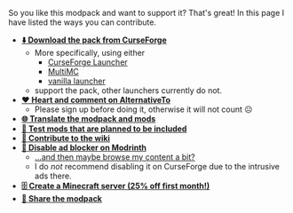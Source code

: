 So you like this modpack and want to support it? That's great! In this page I have listed the ways you can contribute.

* **[⬇️ Download the pack from CurseForge](https://www.curseforge.com/minecraft/modpacks/fabulously-optimized/)**
  * More specifically, using either
     * [CurseForge Launcher](https://fabulously-optimized.gitbook.io/modpack/readme/install-instructions#curseforge-launcher)
     * [MultiMC](https://fabulously-optimized.gitbook.io/modpack/readme/install-instructions#multimc)
     * [vanilla launcher](https://fabulously-optimized.gitbook.io/modpack/readme/install-instructions#minecraft-launcher-the-vanilla)
  * support the pack, other launchers currently do not.
* **[❤️ Heart and comment on AlternativeTo](https://alternativeto.net/software/optifine/?toid=fabulously-optimized)**
  * Please sign up before doing it, otherwise it will not count ☹️
* **[🌐 Translate the modpack and mods](https://fabulously-optimized.gitbook.io/modpack/readme/language-support)** 
* **[🧪 Test mods that are planned to be included](https://github.com/Fabulously-Optimized/fabulously-optimized/issues?q=is%3Aissue+is%3Aopen+label%3A%22feedback%2Ftesters+wanted%22)**
* **[📝 Contribute to the wiki](https://github.com/Fabulously-Optimized/wiki)**
* **[🛑 Disable ad blocker on Modrinth](https://docs.modrinth.com/docs/details/carbon/#browser-extensions)**
  * [...and then maybe browse my content a bit?](https://modrinth.com/user/robotkoer)
  * I do _not_ recommend disabling it on CurseForge due to the intrusive ads there.
* **[🗄️ Create a Minecraft server (25% off first month!)](https://www.bisecthosting.com/clients/aff.php?aff=2604)**
* **[🔗 Share the modpack](https://fabulously-optimized.github.io/)**
